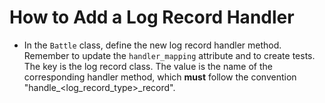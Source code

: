 # How to Add a Log Record Handler
- In the `Battle` class, define the new log record handler method. Remember to update the
`handler_mapping` attribute and to create tests. The key is the log record class. The value is the
name of the corresponding handler method, which **must** follow the convention
"handle_<log_record_type>_record".
